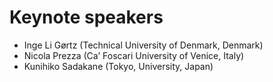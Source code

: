 # Keynote speakers


-  Inge Li Gørtz (Technical University of Denmark, Denmark)
-  Nicola Prezza (Ca’ Foscari University of Venice, Italy)
-  Kunihiko Sadakane (Tokyo, University, Japan)

